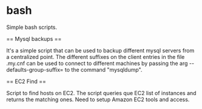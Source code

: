 bash
====

Simple bash scripts.


== Mysql backups ==

It's a simple script that can be used to backup different mysql servers from a centralized point.
The different suffixes on the client entries in the file .my.cnf can be used to connect to different machines by passing the arg --defaults-group-suffix=<suffix> to the command "mysqldump".

== EC2 Find ==

Script to find hosts on EC2. The script queries que EC2 list of instances and returns the matching ones.
Need to setup Amazon EC2 tools and access.
